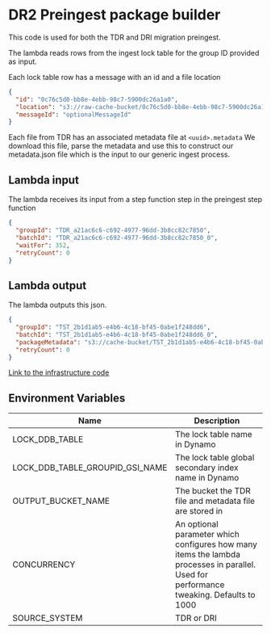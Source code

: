 # DR2 Preingest package builder

This code is used for both the TDR and DRI migration preingest.

The lambda reads rows from the ingest lock table for the group ID provided as input.

Each lock table row has a message with an id and a file location

```json
{
  "id": "0c76c5d0-bb8e-4ebb-98c7-5900dc26a1a0",
  "location": "s3://raw-cache-bucket/0c76c5d0-bb8e-4ebb-98c7-5900dc26a1a0",
  "messageId": "optionalMessageId"
}
```

Each file from TDR has an associated metadata file at `<uuid>.metadata`
We download this file, parse the metadata and use this to construct our metadata.json file which is the input to our
generic ingest process.

## Lambda input

The lambda receives its input from a step function step in the preingest step function

```json
{
  "groupId": "TDR_a21ac6c6-c692-4977-96dd-3b8cc82c7850",
  "batchId": "TDR_a21ac6c6-c692-4977-96dd-3b8cc82c7850_0",
  "waitFor": 352,
  "retryCount": 0
}
```

## Lambda output

The lambda outputs this json.

```json
{
  "groupId": "TST_2b1d1ab5-e4b6-4c18-bf45-0abe1f248dd6",
  "batchId": "TST_2b1d1ab5-e4b6-4c18-bf45-0abe1f248dd6_0",
  "packageMetadata": "s3://cache-bucket/TST_2b1d1ab5-e4b6-4c18-bf45-0abe1f248dd6_0/metadata.json",
  "retryCount": 0
}
```

[Link to the infrastructure code](https://github.com/nationalarchives/dr2-terraform-environments)

## Environment Variables

| Name                            | Description                                                                                                                             |
|---------------------------------|-----------------------------------------------------------------------------------------------------------------------------------------|
| LOCK_DDB_TABLE                  | The lock table name in Dynamo                                                                                                           |
| LOCK_DDB_TABLE_GROUPID_GSI_NAME | The lock table global secondary index name in Dynamo                                                                                    |
| OUTPUT_BUCKET_NAME              | The bucket the TDR file and metadata file are stored in                                                                                 |
| CONCURRENCY                     | An optional parameter which configures how many items the lambda processes in parallel. Used for performance tweaking. Defaults to 1000 |
| SOURCE_SYSTEM                   | TDR or DRI                                                                                                                              |
